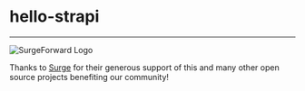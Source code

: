 # hello-strapi



__________

![SurgeForward Logo](https://surgeforward.com//wp-content/themes/understrap-master/images/logo.png)

Thanks to [Surge](https://www.surgeforward.com/) for their generous support of this and many other open source projects benefiting our community!
